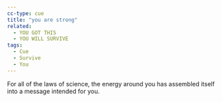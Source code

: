 ```yaml
---
cc-type: cue
title: "you are strong"
related:
  - YOU GOT THIS
  - YOU WILL SURVIVE
tags:
  - Cue
  - Survive
  - You
---
```

For all of the laws of science, the energy around you has assembled itself into a message intended for you.